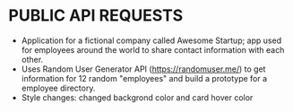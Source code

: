 PUBLIC API REQUESTS
====================

* Application for a fictional company called Awesome Startup; app used for employees around the world to share contact information with each other.
* Uses Random User Generator API (https://randomuser.me/) to get information for 12 random "employees" and build a prototype for a employee directory.
* Style changes: changed backgrond color and card hover color